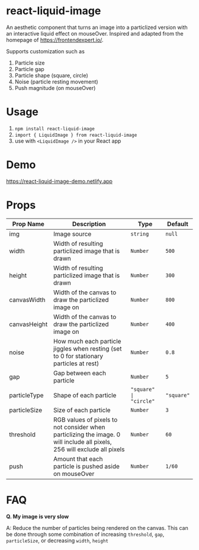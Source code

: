 # react-liquid-image

An aesthetic component that turns an image into a particlized version with an interactive liquid effect on mouseOver. Inspired and adapted from the homepage of https://frontendexpert.io/.

Supports customization such as

1. Particle size
2. Particle gap
3. Particle shape (square, circle)
4. Noise (particle resting movement)
5. Push magnitude (on mouseOver)

# Usage

1. `npm install react-liquid-image`
2. `import { LiquidImage } from react-liquid-image`
3. use with `<LiquidImage />` in your React app

# Demo

https://react-liquid-image-demo.netlify.app

# Props

| Prop Name    | Description                                                                                                              | Type                    | Default    |
| ------------ | ------------------------------------------------------------------------------------------------------------------------ | ----------------------- | ---------- |
| img          | Image source                                                                                                             | `string`                | `null`     |
| width        | Width of resulting particlized image that is drawn                                                                       | `Number`                | `500`      |
| height       | Width of resulting particlized image that is drawn                                                                       | `Number`                | `300`      |
| canvasWidth  | Width of the canvas to draw the particlized image on                                                                     | `Number`                | `800`      |
| canvasHeight | Width of the canvas to draw the particlized image on                                                                     | `Number`                | `400`      |
| noise        | How much each particle jiggles when resting (set to 0 for stationary particles at rest)                                  | `Number`                | `0.8`      |
| gap          | Gap between each particle                                                                                                | `Number`                | `5`        |
| particleType | Shape of each particle                                                                                                   | `"square" \| "circle" ` | `"square"` |
| particleSize | Size of each particle                                                                                                    | `Number `               | `3`        |
| threshold    | RGB values of pixels to not consider when particlizing the image. 0 will include all pixels, 256 will exclude all pixels | `Number`                | `60`       |
| push         | Amount that each particle is pushed aside on mouseOver                                                                   | `Number`                | `1/60`     |

# FAQ

**Q. My image is very slow**

A: Reduce the number of particles being rendered on the canvas. This can be done through some combination of increasing `threshold`, `gap`, `particleSize`, or decreasing `width`, `height`
